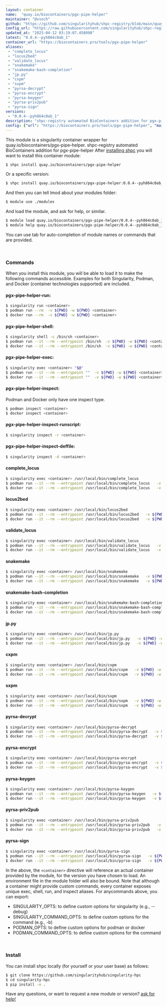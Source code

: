 ```yaml
---
layout: container
name:  "quay.io/biocontainers/pgx-pipe-helper"
maintainer: "@vsoch"
github: "https://github.com/singularityhub/shpc-registry/blob/main/quay.io/biocontainers/pgx-pipe-helper/container.yaml"
config_url: "https://raw.githubusercontent.com/singularityhub/shpc-registry/main/quay.io/biocontainers/pgx-pipe-helper/container.yaml"
updated_at: "2023-04-12 03:19:07.458098"
latest: "0.0.4--pyh864c0ab_1"
container_url: "https://biocontainers.pro/tools/pgx-pipe-helper"
aliases:
 - "complete_locus"
 - "locus2bed"
 - "validate_locus"
 - "snakemake"
 - "snakemake-bash-completion"
 - "jp.py"
 - "cxpm"
 - "sxpm"
 - "pyrsa-decrypt"
 - "pyrsa-encrypt"
 - "pyrsa-keygen"
 - "pyrsa-priv2pub"
 - "pyrsa-sign"
versions:
 - "0.0.4--pyh864c0ab_1"
description: "shpc-registry automated BioContainers addition for pgx-pipe-helper"
config: {"url": "https://biocontainers.pro/tools/pgx-pipe-helper", "maintainer": "@vsoch", "description": "shpc-registry automated BioContainers addition for pgx-pipe-helper", "latest": {"0.0.4--pyh864c0ab_1": "sha256:d6bdbd06025cf91b5ff8776c1a9010a3d924a3bbc9f25887a0c863c615b8e82b"}, "tags": {"0.0.4--pyh864c0ab_1": "sha256:d6bdbd06025cf91b5ff8776c1a9010a3d924a3bbc9f25887a0c863c615b8e82b"}, "docker": "quay.io/biocontainers/pgx-pipe-helper", "aliases": {"complete_locus": "/usr/local/bin/complete_locus", "locus2bed": "/usr/local/bin/locus2bed", "validate_locus": "/usr/local/bin/validate_locus", "snakemake": "/usr/local/bin/snakemake", "snakemake-bash-completion": "/usr/local/bin/snakemake-bash-completion", "jp.py": "/usr/local/bin/jp.py", "cxpm": "/usr/local/bin/cxpm", "sxpm": "/usr/local/bin/sxpm", "pyrsa-decrypt": "/usr/local/bin/pyrsa-decrypt", "pyrsa-encrypt": "/usr/local/bin/pyrsa-encrypt", "pyrsa-keygen": "/usr/local/bin/pyrsa-keygen", "pyrsa-priv2pub": "/usr/local/bin/pyrsa-priv2pub", "pyrsa-sign": "/usr/local/bin/pyrsa-sign"}}
---
```


This module is a singularity container wrapper for quay.io/biocontainers/pgx-pipe-helper.
shpc-registry automated BioContainers addition for pgx-pipe-helper
After [installing shpc](#install) you will want to install this container module:


```bash
$ shpc install quay.io/biocontainers/pgx-pipe-helper
```

Or a specific version:

```bash
$ shpc install quay.io/biocontainers/pgx-pipe-helper:0.0.4--pyh864c0ab_1
```

And then you can tell lmod about your modules folder:

```bash
$ module use ./modules
```

And load the module, and ask for help, or similar.

```bash
$ module load quay.io/biocontainers/pgx-pipe-helper/0.0.4--pyh864c0ab_1
$ module help quay.io/biocontainers/pgx-pipe-helper/0.0.4--pyh864c0ab_1
```

You can use tab for auto-completion of module names or commands that are provided.

<br>

### Commands

When you install this module, you will be able to load it to make the following commands accessible.
Examples for both Singularity, Podman, and Docker (container technologies supported) are included.

#### pgx-pipe-helper-run:

```bash
$ singularity run <container>
$ podman run --rm  -v ${PWD} -w ${PWD} <container>
$ docker run --rm  -v ${PWD} -w ${PWD} <container>
```

#### pgx-pipe-helper-shell:

```bash
$ singularity shell -s /bin/sh <container>
$ podman run --it --rm --entrypoint /bin/sh  -v ${PWD} -w ${PWD} <container>
$ docker run --it --rm --entrypoint /bin/sh  -v ${PWD} -w ${PWD} <container>
```

#### pgx-pipe-helper-exec:

```bash
$ singularity exec <container> "$@"
$ podman run --it --rm --entrypoint ""  -v ${PWD} -w ${PWD} <container> "$@"
$ docker run --it --rm --entrypoint ""  -v ${PWD} -w ${PWD} <container> "$@"
```

#### pgx-pipe-helper-inspect:

Podman and Docker only have one inspect type.

```bash
$ podman inspect <container>
$ docker inspect <container>
```

#### pgx-pipe-helper-inspect-runscript:

```bash
$ singularity inspect -r <container>
```

#### pgx-pipe-helper-inspect-deffile:

```bash
$ singularity inspect -d <container>
```


#### complete_locus

```bash
$ singularity exec <container> /usr/local/bin/complete_locus
$ podman run --it --rm --entrypoint /usr/local/bin/complete_locus   -v ${PWD} -w ${PWD} <container> -c " $@"
$ docker run --it --rm --entrypoint /usr/local/bin/complete_locus   -v ${PWD} -w ${PWD} <container> -c " $@"
```


#### locus2bed

```bash
$ singularity exec <container> /usr/local/bin/locus2bed
$ podman run --it --rm --entrypoint /usr/local/bin/locus2bed   -v ${PWD} -w ${PWD} <container> -c " $@"
$ docker run --it --rm --entrypoint /usr/local/bin/locus2bed   -v ${PWD} -w ${PWD} <container> -c " $@"
```


#### validate_locus

```bash
$ singularity exec <container> /usr/local/bin/validate_locus
$ podman run --it --rm --entrypoint /usr/local/bin/validate_locus   -v ${PWD} -w ${PWD} <container> -c " $@"
$ docker run --it --rm --entrypoint /usr/local/bin/validate_locus   -v ${PWD} -w ${PWD} <container> -c " $@"
```


#### snakemake

```bash
$ singularity exec <container> /usr/local/bin/snakemake
$ podman run --it --rm --entrypoint /usr/local/bin/snakemake   -v ${PWD} -w ${PWD} <container> -c " $@"
$ docker run --it --rm --entrypoint /usr/local/bin/snakemake   -v ${PWD} -w ${PWD} <container> -c " $@"
```


#### snakemake-bash-completion

```bash
$ singularity exec <container> /usr/local/bin/snakemake-bash-completion
$ podman run --it --rm --entrypoint /usr/local/bin/snakemake-bash-completion   -v ${PWD} -w ${PWD} <container> -c " $@"
$ docker run --it --rm --entrypoint /usr/local/bin/snakemake-bash-completion   -v ${PWD} -w ${PWD} <container> -c " $@"
```


#### jp.py

```bash
$ singularity exec <container> /usr/local/bin/jp.py
$ podman run --it --rm --entrypoint /usr/local/bin/jp.py   -v ${PWD} -w ${PWD} <container> -c " $@"
$ docker run --it --rm --entrypoint /usr/local/bin/jp.py   -v ${PWD} -w ${PWD} <container> -c " $@"
```


#### cxpm

```bash
$ singularity exec <container> /usr/local/bin/cxpm
$ podman run --it --rm --entrypoint /usr/local/bin/cxpm   -v ${PWD} -w ${PWD} <container> -c " $@"
$ docker run --it --rm --entrypoint /usr/local/bin/cxpm   -v ${PWD} -w ${PWD} <container> -c " $@"
```


#### sxpm

```bash
$ singularity exec <container> /usr/local/bin/sxpm
$ podman run --it --rm --entrypoint /usr/local/bin/sxpm   -v ${PWD} -w ${PWD} <container> -c " $@"
$ docker run --it --rm --entrypoint /usr/local/bin/sxpm   -v ${PWD} -w ${PWD} <container> -c " $@"
```


#### pyrsa-decrypt

```bash
$ singularity exec <container> /usr/local/bin/pyrsa-decrypt
$ podman run --it --rm --entrypoint /usr/local/bin/pyrsa-decrypt   -v ${PWD} -w ${PWD} <container> -c " $@"
$ docker run --it --rm --entrypoint /usr/local/bin/pyrsa-decrypt   -v ${PWD} -w ${PWD} <container> -c " $@"
```


#### pyrsa-encrypt

```bash
$ singularity exec <container> /usr/local/bin/pyrsa-encrypt
$ podman run --it --rm --entrypoint /usr/local/bin/pyrsa-encrypt   -v ${PWD} -w ${PWD} <container> -c " $@"
$ docker run --it --rm --entrypoint /usr/local/bin/pyrsa-encrypt   -v ${PWD} -w ${PWD} <container> -c " $@"
```


#### pyrsa-keygen

```bash
$ singularity exec <container> /usr/local/bin/pyrsa-keygen
$ podman run --it --rm --entrypoint /usr/local/bin/pyrsa-keygen   -v ${PWD} -w ${PWD} <container> -c " $@"
$ docker run --it --rm --entrypoint /usr/local/bin/pyrsa-keygen   -v ${PWD} -w ${PWD} <container> -c " $@"
```


#### pyrsa-priv2pub

```bash
$ singularity exec <container> /usr/local/bin/pyrsa-priv2pub
$ podman run --it --rm --entrypoint /usr/local/bin/pyrsa-priv2pub   -v ${PWD} -w ${PWD} <container> -c " $@"
$ docker run --it --rm --entrypoint /usr/local/bin/pyrsa-priv2pub   -v ${PWD} -w ${PWD} <container> -c " $@"
```


#### pyrsa-sign

```bash
$ singularity exec <container> /usr/local/bin/pyrsa-sign
$ podman run --it --rm --entrypoint /usr/local/bin/pyrsa-sign   -v ${PWD} -w ${PWD} <container> -c " $@"
$ docker run --it --rm --entrypoint /usr/local/bin/pyrsa-sign   -v ${PWD} -w ${PWD} <container> -c " $@"
```



In the above, the `<container>` directive will reference an actual container provided
by the module, for the version you have chosen to load. An environment file in the
module folder will also be bound. Note that although a container
might provide custom commands, every container exposes unique exec, shell, run, and
inspect aliases. For anycommands above, you can export:

 - SINGULARITY_OPTS: to define custom options for singularity (e.g., --debug)
 - SINGULARITY_COMMAND_OPTS: to define custom options for the command (e.g., -b)
 - PODMAN_OPTS: to define custom options for podman or docker
 - PODMAN_COMMAND_OPTS: to define custom options for the command

<br>

### Install

You can install shpc locally (for yourself or your user base) as follows:

```bash
$ git clone https://github.com/singularityhub/singularity-hpc
$ cd singularity-hpc
$ pip install -e .
```

Have any questions, or want to request a new module or version? [ask for help!](https://github.com/singularityhub/singularity-hpc/issues)